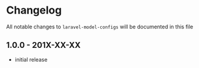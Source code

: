 # Changelog

All notable changes to `laravel-model-configs` will be documented in this file

## 1.0.0 - 201X-XX-XX

- initial release
